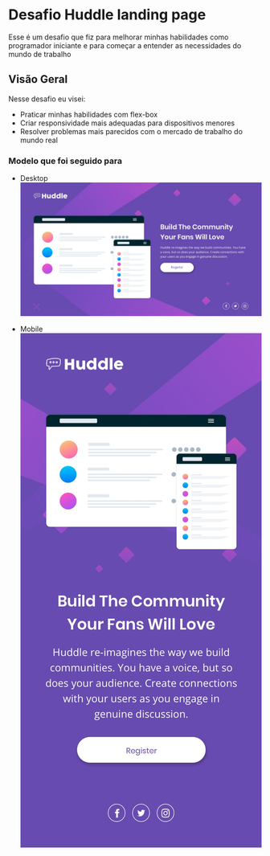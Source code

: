 # Desafio Huddle landing page

Esse é um desafio que fiz para melhorar minhas habilidades como programador iniciante e para começar a entender as necessidades do mundo de trabalho

## Visão Geral

Nesse desafio eu visei:

- Praticar minhas habilidades com flex-box
- Criar responsividade mais adequadas para dispositivos menores
- Resolver problemas mais parecidos com o mercado de trabalho do mundo real

### Modelo que foi seguido para

- Desktop
![](./src/design/desktop-design.jpg)

- Mobile
![](./src/design/mobile-design.jpg)

